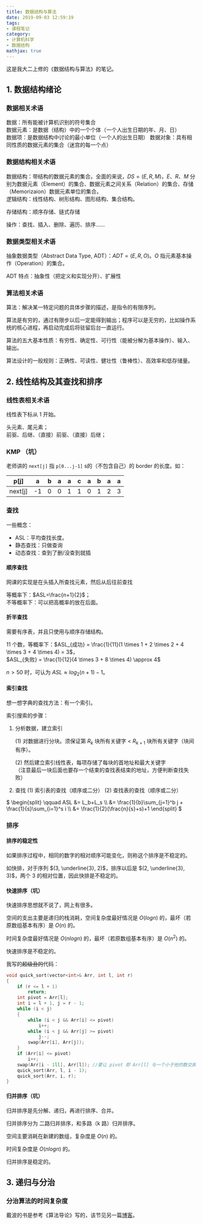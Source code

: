 ```yaml
---
title: 数据结构与算法
date: 2019-09-03 12:59:19
tags:
- 课程笔记
category:
- 计算机科学
- 数据结构
mathjax: true
---
```


这是我大二上修的《数据结构与算法》的笔记。

## 1. 数据结构绪论

### 数据相关术语

数据：所有能被计算机识别的符号集合  
数据元素：是数据（结构）中的一个个体（一个人出生日期的年、月、日）  
数据项：是数据结构中讨论的最小单位（一个人的出生日期）
数据对象：具有相同性质的数据元素的集合（迷宫的每一个点）

### 数据结构相关术语

数据结构：带结构的数据元素的集合。全面的来说，$DS = (E, R, M)$，$E$、$R$、$M$ 分别为数据元素（Element）的集合、数据元素之间关系（Relation）的集合、存储（Memorizaion）数据元素单位的集合。  
逻辑结构：线性结构、树形结构、图形结构、集合结构。

存储结构：顺序存储、链式存储

操作：查找、插入、删除、遍历、排序……

### 数据类型相关术语

抽象数据类型（Abstract Data Type, ADT）：$ADT=(E,R,O)$。$O$ 指元素基本操作（Operation）的集合。

ADT 特点：抽象性（把定义和实现分开）、扩展性

### 算法相关术语

算法：解决某一特定问题的具体步骤的描述，是指令的有限序列。

算法是有穷的，通过有限步以后一定能得到输出；程序可以是无穷的，比如操作系统的核心进程，再启动完成后将驻留后台一直运行。

算法的五大基本性质：有穷性、确定性、可行性（能被分解为基本操作）、输入、输出。

算法设计的一般规则：正确性、可读性、健壮性（鲁棒性）、高效率和低存储量。  

## 2. 线性结构及其查找和排序

### 线性表相关术语

线性表下标从 1 开始。

头元素、尾元素；  
前驱、后继、（直接）前驱、（直接）后继；

### KMP （坑）

老师讲的 `next[j]` 指 `p[0...j-1]` s的（不包含自己）的 border 的长度。如：

p[j]|a|b|a|a|c|a|b|a|a
-|-|-|-|-|-|-|-|-|-
next[j]|-1|0|0|1|1|0|1|2|3

### 查找

一些概念：

* ASL：平均查找长度。
* 静态查找：只做查询
* 动态查找：查到了删/没查到就插

#### 顺序查找

网课的实现是在头插入所查找元素，然后从后往前查找

等概率下：$ASL=\frac{n+1}{2}$；  
不等概率下：可以把高概率的放在后面。

#### 折半查找

需要有序表，并且只使用与顺序存储结构。

11 个数，等概率下：$ASL_{成功} = \frac{1}{11}(1 \times 1 + 2 \times 2 + 4 \times 3 + 4 \times 4)  = 3$，  
$ASL_{失败} = \frac{1}{12}(4 \times 3 + 8 \times 4)  \approx 4$

$n>50$ 时，可认为 $ASL \approx log_2(n+1)-1$。

#### 索引查找

想一想字典的查找方法：有一个索引。

索引搜索的步骤：

1. 分析数据，建立索引

    (1) 对数据进行分块。须保证第 $R_k$ 块所有关键字 < $R_{k+1}$ 块所有关键字（块间有序）。

    (2) 然后建立索引线性表，每项存储了每块的首地址和最大关键字  
（注意最后一块后面也要存一个结束的查找表结束的地址，方便判断查找失败）

2. 查找
    (1) 索引表的查找（顺序或二分）
    (2) 查找表的查找（顺序或二分）

$
\begin{split}
\qquad ASL &= L_b+L_s \\\\
&= \frac{1}{b}\sum_{j=1}^b j + \frac{1}{s}\sum_{i=1}^s i \\\\
&= \frac{1}{2}(\frac{n}{s}+s)+1
\end{split}
$

### 排序

#### 排序的稳定性

如果排序过程中，相同的数字的相对顺序可能变化，则称这个排序是不稳定的。

如快排，对于序列 $(3, \underline{3}, 2)$，排序以后是 $(2, \underline{3}, 3)$，两个 3 的相对位置，因此快排是不稳定的。

#### 快速排序（坑）

快速排序思想就不说了，网上有很多。

空间的支出主要是递归的栈消耗，空间复杂度最好情况是 $O(logn)$ 的，最坏（若原数组基本有序）是 $O(n)$ 的。

时间复杂度最好情况是 $O(nlogn)$ 的，最坏（若原数组基本有序）是 $O(n^2)$ 的。

快速排序是不稳定的。

我写的~~超级丑的~~代码：

```c++
void quick_sort(vector<int>& Arr, int l, int r)
{
	if (r <= l + 1)
		return;
	int pivot = Arr[l];
	int i = l + 1, j = r - 1;
	while (i < j)
	{
		while (i < j && Arr[i] <= pivot)
			i++;
		while (i < j && Arr[j] >= pivot)
			j--;
		swap(Arr[i], Arr[j]);
	}
	if (Arr[i] <= pivot)
		i++;
	swap(Arr[i - 1ll], Arr[l]); //要让 pivot 即 Arr[l] 与一个小于他的数交换，于是需要判断 Arr[i] 是大于它还是小于它
	quick_sort(Arr, l, i - 1);
	quick_sort(Arr, i, r);
}
```

#### 归并排序（坑）

归并排序是先分解、递归，再进行排序、合并。

归并排序分为 二路归并排序，和多路（k 路）归并排序。

空间主要消耗在新建的数组，复杂度是 $O(n)$ 的。 

时间复杂度是 $O(nlogn)$ 的。

归并排序是稳定的。



## 3. 递归与分治

### 分治算法的时间复杂度

戴波的书是参考《算法导论》写的，该节见另一篇[博客](/计算机科学/Design-and-Analysis-of-Algorithms/#分治算法)。

